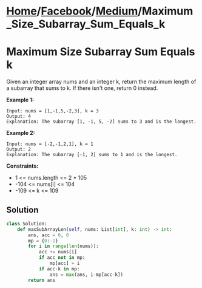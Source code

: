 # [Home](./../..)/[Facebook](./..)/[Medium](./)/Maximum_Size_Subarray_Sum_Equals_k
<h1>Maximum Size Subarray Sum Equals k</h1>

<p>
Given an integer array nums and an integer k, return the maximum length of a subarray that sums to k. If there isn't one, return 0 instead.
</p>

<b>Example 1:</b>

    Input: nums = [1,-1,5,-2,3], k = 3
    Output: 4
    Explanation: The subarray [1, -1, 5, -2] sums to 3 and is the longest.

<b>Example 2:</b>

    Input: nums = [-2,-1,2,1], k = 1
    Output: 2
    Explanation: The subarray [-1, 2] sums to 1 and is the longest.

<b>Constraints:</b>

- 1 <= nums.length <= 2 * 105
- -104 <= nums[i] <= 104
- -109 <= k <= 109

<h2>Solution</h2>

```python
class Solution:
    def maxSubArrayLen(self, nums: List[int], k: int) -> int:
        ans, acc = 0, 0               
        mp = {0:-1}                
        for i in range(len(nums)):
            acc += nums[i]
            if acc not in mp:
                mp[acc] = i 
            if acc-k in mp:
                ans = max(ans, i-mp[acc-k])
        return ans
```
